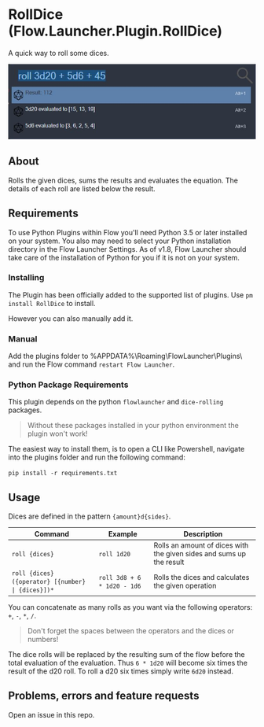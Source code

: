 # RollDice (Flow.Launcher.Plugin.RollDice)

A quick way to roll some dices.

![screenshot](assets/RollDice_screenshot.jpg)


## About

Rolls the given dices, sums the results and evaluates the equation.
The details of each roll are listed below the result.


## Requirements

To use Python Plugins within Flow you'll need Python 3.5 or later installed on your system.
You also may need to select your Python installation directory in the Flow Launcher Settings.
As of v1.8, Flow Launcher should take care of the installation of Python for you if it is not on your system.


### Installing

The Plugin has been officially added to the supported list of plugins. 
Use `pm install RollDice` to install.

However you can also manually add it.


### Manual

Add the plugins folder to %APPDATA%\Roaming\FlowLauncher\Plugins\ and run the Flow command `restart Flow Launcher`.


### Python Package Requirements

This plugin depends on the python `flowlauncher` and `dice-rolling` packages.

> Without these packages installed in your python environment the plugin won't work!

The easiest way to install them, is to open a CLI like Powershell, navigate into the plugins folder and run the following command:

`pip install -r requirements.txt`


## Usage

Dices are defined in the pattern `{amount}d{sides}`.

| Command |Example | Description | 
| --- | --- | --- |
| `roll {dices}` | `roll 1d20` |Rolls an amount of dices with the given sides and sums up the result |
| `roll {dices} ({operator} [{number} \| {dices}])*` | `roll 3d8 + 6 * 1d20 - 1d6` | Rolls the dices and calculates the given operation |

You can concatenate as many rolls as you want via the following operators: `+`, `-`, `*`, `/`.

> Don't forget the spaces between the operators and the dices or numbers!

The dice rolls will be replaced by the resulting sum of the flow before the total evaluation of the evaluation.
Thus `6 * 1d20` will become six times the result of the d20 roll. 
To roll a d20 six times simply write `6d20` instead.



## Problems, errors and feature requests

Open an issue in this repo.
